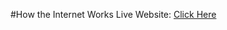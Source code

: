 #How the Internet Works
Live Website: [Click Here](https://leslietepale.github.io/howInternetWorks-IS117sp21/)